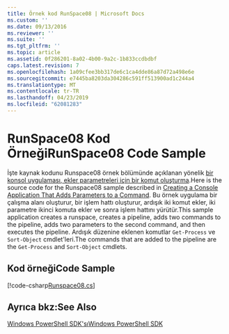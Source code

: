 ```yaml
---
title: Örnek kod RunSpace08 | Microsoft Docs
ms.custom: ''
ms.date: 09/13/2016
ms.reviewer: ''
ms.suite: ''
ms.tgt_pltfrm: ''
ms.topic: article
ms.assetid: 0f286201-8a02-4b00-9a2c-1b833ccdbdbf
caps.latest.revision: 7
ms.openlocfilehash: 1a09cfee3bb317de6c1ca4dde86a87d72a498e6e
ms.sourcegitcommit: e7445ba8203da304286c591ff513900ad1c244a4
ms.translationtype: MT
ms.contentlocale: tr-TR
ms.lasthandoff: 04/23/2019
ms.locfileid: "62081283"
---
```

# <a name="runspace08-code-sample"></a><span data-ttu-id="7c3ae-102">RunSpace08 Kod Örneği</span><span class="sxs-lookup"><span data-stu-id="7c3ae-102">RunSpace08 Code Sample</span></span>

<span data-ttu-id="7c3ae-103">İşte kaynak kodunu Runspace08 örnek bölümünde açıklanan yönelik [bir konsol uygulaması, ekler parametreleri için bir komut oluşturma](http://msdn.microsoft.com/en-us/848b2b46-60f1-4a86-b448-cfc7c0cccfba).</span><span class="sxs-lookup"><span data-stu-id="7c3ae-103">Here is the source code for the Runspace08 sample described in [Creating a Console Application That Adds Parameters to a Command](http://msdn.microsoft.com/en-us/848b2b46-60f1-4a86-b448-cfc7c0cccfba).</span></span> <span data-ttu-id="7c3ae-104">Bu örnek uygulama bir çalışma alanı oluşturur, bir işlem hattı oluşturur, ardışık iki komut ekler, iki parametre ikinci komuta ekler ve sonra işlem hattını yürütür.</span><span class="sxs-lookup"><span data-stu-id="7c3ae-104">This sample application creates a runspace, creates a pipeline, adds two commands to the pipeline, adds two parameters to the second command, and then executes the pipeline.</span></span> <span data-ttu-id="7c3ae-105">Ardışık düzenine eklenen komutlar `Get-Process` ve `Sort-Object` cmdlet'leri.</span><span class="sxs-lookup"><span data-stu-id="7c3ae-105">The commands that are added to the pipeline are the `Get-Process` and `Sort-Object` cmdlets.</span></span>

## <a name="code-sample"></a><span data-ttu-id="7c3ae-106">Kod örneği</span><span class="sxs-lookup"><span data-stu-id="7c3ae-106">Code Sample</span></span>

[!code-csharp[Runspace08.cs](../../powershell-sdk-samples/SDK-2.0/csharp/Runspace08/Runspace08.cs#L11-L86 "Runspace08.cs")]

## <a name="see-also"></a><span data-ttu-id="7c3ae-107">Ayrıca bkz:</span><span class="sxs-lookup"><span data-stu-id="7c3ae-107">See Also</span></span>

[<span data-ttu-id="7c3ae-108">Windows PowerShell SDK'sı</span><span class="sxs-lookup"><span data-stu-id="7c3ae-108">Windows PowerShell SDK</span></span>](../windows-powershell-reference.md)
